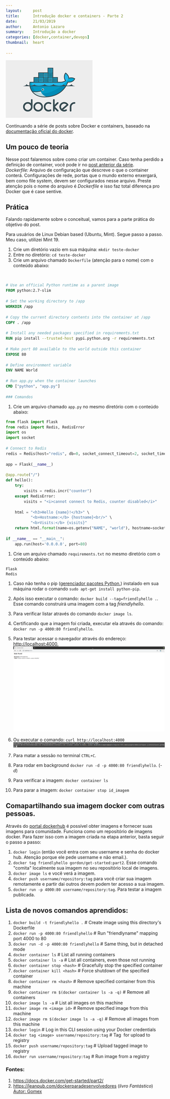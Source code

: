 ```yaml
---
layout:     post
title:      Introdução docker e containers - Parte 2
date:       21/03/2019
author:     Antonio Lazaro
summary:    Introdução a docker
categories: [docker,container,devops]
thumbnail:  heart

---
```

![](/static/img/docker.png)

Continuando a série de posts sobre Docker e containers, baseado na <a href="https://docs.docker.com/get-started/part2/" target="_blank">documentação oficial do docker</a>. 


## Um pouco de teoria

Nesse post falaremos sobre como criar um container. Caso tenha perdido a definição de container, você pode ir no [post anterior da série](https://antoniolazaro.dev/docker/container/devops/2019/03/21/introducao-docker-containers.html).
<br/> _Dockerfile:_ Arquivo de configuração que descreve o que o container conterá. Configurações de rede, portas que o mundo externo enxergará, bem como file system, devem ser configurados nesse arquivo. Preste atenção pois o nome do arquivo é *Dockerfile* e isso faz total diferença pro Docker que é case sentive.

## Prática
Falando rapidamente sobre o conceitual, vamos para a parte prática do objetivo do post.

Para usuários de Linux Debian based (Ubuntu, Mint). Segue passo a passo. Meu caso, utilizei Mint 19.

1. Crie um diretório vazio em sua máquina: `mkdir teste-docker`
1. Entre no diretório: ```cd teste-docker```
1. Crie um arquivo chamado ```Dockerfile``` (atenção para o nome) com o conteúdo abaixo:
<br/>

```Dockerfile 
# Use an official Python runtime as a parent image
FROM python:2.7-slim

# Set the working directory to /app
WORKDIR /app

# Copy the current directory contents into the container at /app
COPY . /app

# Install any needed packages specified in requirements.txt
RUN pip install --trusted-host pypi.python.org -r requirements.txt

# Make port 80 available to the world outside this container
EXPOSE 80

# Define environment variable
ENV NAME World

# Run app.py when the container launches
CMD ["python", "app.py"]

### Comandos
```
1. Crie um arquivo chamado ```app.py``` no mesmo diretório com o conteúdo abaixo: <br/>

```python
from flask import Flask
from redis import Redis, RedisError
import os
import socket

# Connect to Redis
redis = Redis(host="redis", db=0, socket_connect_timeout=2, socket_timeout=2)

app = Flask(__name__)

@app.route("/")
def hello():
    try:
        visits = redis.incr("counter")
    except RedisError:
        visits = "<i>cannot connect to Redis, counter disabled</i>"

    html = "<h3>Hello {name}!</h3>" \
           "<b>Hostname:</b> {hostname}<br/>" \
           "<b>Visits:</b> {visits}"
    return html.format(name=os.getenv("NAME", "world"), hostname=socket.gethostname(), visits=visits)

if __name__ == "__main__":
    app.run(host='0.0.0.0', port=80)
```

1. Crie um arquivo chamado ```requirements.txt``` no mesmo diretório com o conteúdo abaixo: <br/>

```
Flask
Redis
```
1. Caso não tenha o pip (<a href="https://pypi.org/project/pip/" target="_blank">gerenciador pacotes Python.</a>) instalado em sua máquina rodar o comando ```sudo apt-get install python-pip```. 
1. Após isso executar o comando: ```docker build --tag=friendlyhello .```. Esse comando construirá uma imagem com a tag _friendlyhello_.
1. Para verificar listar através do comando ```docker image ls```.
1. Certificando que a imagem foi criada, executar ela através do comando: ```docker run -p 4000:80 friendlyhello```.
1. Para testar acessar o navegador através do endereço: <a href="http://localhost:4000" target="_blank"> http://localhost:4000.</a> 
<br/>![](/static/img/docker-http-run-result.png)
1. Ou executar o comando: ```curl http://localhost:4000```
<br/>![](/static/img/docker-curl-run-result.png)

1. Para matar a sessão no terminal ```CTRL+C```.
1. Para rodar em background ```docker run -d -p 4000:80 friendlyhello```. (_-d_)
1. Para verificar a imagem: ```docker container ls```
1. Para parar a imagem: ```docker container stop id_imagem```

## Comapartilhando sua imagem docker com outras pessoas.

Através do <a href="https://hub.docker.com" target="_blank"> portal dockerhub</a> é possível obter imagens e fornecer suas imagens para comunidade. Funciona como um repositório de imagens docker. Para fazer isso com a imagem criada na etapa anterior, basta seguir o passo a passo:

1. ```docker login``` (então você entra com seu username e senha do docker hub. Atenção porque ele pede username e não email.).
1. ```docker tag friendlyhello gordon/get-started:part2```. Esse comando "comita" localmente sua imagem no seu repositório local de imagens.
1. ```docker image ls``` e você verá a imagem.
1. ```docker push username/repository:tag``` para você criar sua imagem remotamente e partir dai outros devem podem ter acesso a sua imagem.
1. ```docker run -p 4000:80 username/repository:tag```. Para testar a imagem publicada.

## Lista de novos comandos aprendidos:

1. ```docker build -t friendlyhello .```  # Create image using this directory's Dockerfile
1. ```docker run -p 4000:80 friendlyhello```  # Run "friendlyname" mapping port 4000 to 80
1. ```docker run -d -p 4000:80 friendlyhello```         # Same thing, but in detached mode
1. ```docker container ls```                                # List all running containers
1. ```docker container ls -a```             # List all containers, even those not running
1. ```docker container stop <hash>```           # Gracefully stop the specified container
1. ```docker container kill <hash>```         # Force shutdown of the specified container
1. ```docker container rm <hash>```        # Remove specified container from this machine
1. ```docker container rm $(docker container ls -a -q)```         # Remove all containers
1. ```docker image ls -a```                             # List all images on this machine
1. ```docker image rm <image id>```            # Remove specified image from this machine
1. ```docker image rm $(docker image ls -a -q)```   # Remove all images from this machine
1. ```docker login```             # Log in this CLI session using your Docker credentials
1. ```docker tag <image> username/repository:tag```  # Tag <image> for upload to registry
1. ```docker push username/repository:tag```            # Upload tagged image to registry
1. ```docker run username/repository:tag```                   # Run image from a registry

### Fontes:
1. https://docs.docker.com/get-started/part2/
1. https://leanpub.com/dockerparadesenvolvedores (*livro Fantástico*) <a href="https://twitter.com/gomex" target="_blank">Autor: Gomex</a>
